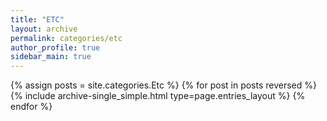 ```yaml
---
title: "ETC"
layout: archive
permalink: categories/etc
author_profile: true
sidebar_main: true
---
```



{% assign posts = site.categories.Etc %}
{% for post in posts reversed %} 
    {% include archive-single_simple.html type=page.entries_layout %} 
{% endfor %}

